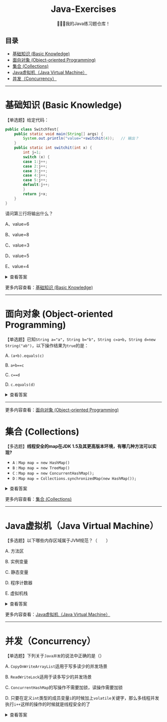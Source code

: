 <div align="center">

<h1>Java-Exercises</h1>

<p>🚀🚀🚀我的Java练习题仓库！</p>

</div>



<h2>目录</h2>

- [基础知识 (Basic Knowledge)](#基础知识-basic-knowledge)
- [面向对象 (Object-oriented Programming)](#面向对象-object-oriented-programming)
- [集合 (Collections)](#集合-collections)
- [Java虚拟机（Java Virtual Machine）](#java虚拟机java-virtual-machine)
- [并发（Concurrency）](#并发concurrency)

---

# 基础知识 (Basic Knowledge)

【单选题】给定代码：

```java
public class SwitchTest{
    public static void main(String[] args) {
        System.out.println("value="+switchit(4));   // 输出？
    }
    public static int switchit(int x) {
        int j=1;
        switch (x) {
        case 1:j++;
        case 2:j++;
        case 3:j++;
        case 4:j++;
        case 5:j++;
        default:j++;
        }
        return j+x;
    }
}
```

请问第三行将输出什么？

A、value=6

B、value=8

C、value=3

D、value=5

E、value=4

<details>
<summary>查看答案</summary>


**正确答案：B**

由于没有`break`语句，从`case 4`开始会一直执行到最后，`j`自加`3`次变成了`4`，最后结果返回`8`。

</details>

更多内容查看：[基础知识 (Basic Knowledge)](/Practice-Exercises/Basic-Knowledge.md)

---

# 面向对象 (Object-oriented Programming)

【单选题】已知`String a="a"`，`String b="b"`，`String c=a+b`，`String d=new String("ab")`，以下操作结果为`true`的是：

A. `(a+b).equals(c)`

B. `a+b==c`

C. `c==d`

D. `c.equals(d)`

<details>
<summary> 查看答案</summary>


> **正确答案：A和D**

知识点总结：

> **1. == 和 equals() 比较：**

- **== 操作符：**
  - 用于比较基本数据类型时，比较的是值。
  - 用于比较引用类型时，比较的是引用指向的地址。

- **equals() 方法：**
  - 在Object类中，其作用与 == 相同。
  - 在String类中，被重写，比较的是对象中的内容。

> **2. String对象的两种创建方式：**

- **第一种方式：**
  - `String str1 = "aaa";`
  - 字符串字面量在常量池中创建，如果常量池中已存在，则直接引用。

- **第二种方式：**
  - `String str2 = new String("aaa");`
  - 会在堆中和常量池中（如果常量池中还没有相同的字符串对象）创建两个对象。

- **比较：**
  - `System.out.println(str1 == str2); // false`

> **3. String类型的常量池：**

- **两种使用方法：**
  - 直接使用双引号声明的String对象会存储在常量池中。
  - 使用`String.intern()`方法，如果常量池中已包含相同内容的字符串，则返回常量池中的引用，否则在常量池中创建并返回引用。

- **示例：**
  ```java
  String s1 = new String("AAA");
  String s2 = s1.intern();
  String s3 = "AAA";
  System.out.println(s2);        // AAA
  System.out.println(s1 == s2);  // false
  System.out.println(s2 == s3);  // true
  ```

> **4. 字符串拼接：**

- **不同方式的对象创建：**
  ```java
  String a = "a";             // 常量池中的对象
  String b = "b";             // 常量池中的对象
  String str1 = "a" + "b";   // 常量池中的对象
  String str2 = a + b;       // 在堆上创建的新对象
  String str3 = "ab";        // 常量池中的对象
  ```
- **比较：**
  ```java
  System.out.println(str1 == str2); // false
  System.out.println(str1 == str3); // true
  System.out.println(str2 == str3); // false
  ```

</details>

---

更多内容查看：[面向对象 (Object-oriented Programming)](/Practice-Exercises/Object-Oriented.md)


# 集合 (Collections)

【多选题】**线程安全的map在JDK 1.5及其更高版本环境，有哪几种方法可以实现?**


- `A` :  `Map map = new HashMap()`
- `B` :  `Map map = new TreeMap()`
- `C` :  `Map map = new ConcurrentHashMap();`
- `D` :  `Map map = Collections.synchronizedMap(new HashMap());`

<details>
<summary> 查看答案</summary>

**正确答案：C D**

知识点：

1. `HashMap`，`TreeMap` 未进行同步考虑，是线程不安全的。 
2. `HashTable` 和 `ConcurrentHashMap` 都是线程安全的。区别在于他们对加锁的范围不同，`HashTable` 对整张`Hash`表进行加锁，而`ConcurrentHashMap`将`Hash`表分为`16`桶(`segment`)，每次只对需要的桶进行加锁。
3. `Collections` 类提供了`synchronizedXxx()`方法，可以将指定的集合包装成线程同步的集合，即使用同步机制保证多线程访问的安全性。比如：
   ```java
    List  list = Collections.synchronizedList(new ArrayList());
   
    Set  set = Collections.synchronizedSet(new HashSet());
   ```

</details>

更多内容查看：[集合 (Collections)](/Practice-Exercises/Collections.md)

---

# Java虚拟机（Java Virtual Machine）

【多选题】以下哪些内存区域属于JVM规范？（　　）

A. 方法区

B. 实例变量

C. 静态变量

D. 程序计数器

E. 虚拟机栈

<details>
<summary> 查看答案</summary>

**正确答案：A D E**

知识点：

`Java` 虚拟机内存区域主要分为五个部分：程序计数器（ `PC` 寄存器）、虚拟机栈、本地方法栈、堆、方法区/元空间。

| 内存区域          | 描述                                                                                         |
| ----------------- | -------------------------------------------------------------------------------------------- |
| **程序计数器**    | 记录当前线程执行的字节码行号指示器。每个线程都有独立的程序计数器。                           |
| **虚拟机栈**      | 用于存储局部变量和方法调用的信息。每个线程在执行Java方法时拥有对应的虚拟机栈。               |
| **本地方法栈**    | 与虚拟机栈类似，为本地（Native）方法服务，执行本地方法时使用。                               |
| **堆**            | 存储对象实例，被所有线程共享。垃圾回收主要针对堆进行。                                       |
| **方法区/元空间** | 存储类的结构信息、常量、静态变量等。在Java 8及之前称为"永久代"，在Java 8及之后称为"元空间"。 |

具体细节：

1. **程序计数器：**
   - 每个线程都有一个独立的程序计数器（ `PC` 寄存器）。
   - 记录当前线程执行的字节码行号指示器，也就是记录线程当前执行到哪条指令了。
   - 在多线程环境下，会切换执行不同线程的任务。

2. **虚拟机栈：**
   - 为每个线程分配一个虚拟机栈。
   - 存储局部变量、操作数栈、动态链接、方法出口等信息。
   - 栈帧（Stack Frame）：每个方法在执行时都会创建一个栈帧，栈帧包含方法的局部变量表和操作数栈等信息。

3. **本地方法栈：**
   - 与虚拟机栈类似，为执行本地方法服务。
   - 本地方法是用其他语言（如C语言）编写的方法，通过Java Native Interface（JNI）调用。

4. **堆：**
   - 存储对象实例，被所有线程共享。
   - 主要进行垃圾回收的区域，通过垃圾回收器管理内存。

5. **方法区/元空间：**
   - 存储类的结构信息、常量、静态变量等。
   - 在Java 8及之前称为"永久代"，在Java 8及之后称为"元空间"。
   - 在元空间中，类的元数据被存储在本地内存中，而不是堆中。

</details>

更多内容查看：[Java虚拟机（Java Virtual Machine）](/Practice-Exercises/Java-Virtual-Machine.md)

---

# 并发（Concurrency）

【单选题】下列关于`Java并发`的说法中正确的是（）

A. `CopyOnWriteArrayList`适用于写多读少的并发场景

B. `ReadWriteLock`适用于读多写少的并发场景

C. `ConcurrentHashMap`的写操作不需要加锁，读操作需要加锁

D. 只要在定义`int`类型的成员变量`i`的时候加上`volatile`关键字，那么多线程并发执行`i++`这样的操作的时候就是线程安全的了

<details>
<summary> 查看答案</summary>

**正确答案：B**

知识点：

A. `CopyOnWriteArrayList`适用于写少读多的并发场景

B. `ReadWriteLock`即为读写锁，他要求写与写之间互斥，读与写之间互斥，    读与读之间可以并发执行。在读多写少的情况下可以提高效率

C. `ConcurrentHashMap`是同步的`HashMap`，读写都加锁

D，`volatile`只保证多线程操作的可见性，不保证原子性


>  CopyOnWrite是一种用于处理**读多写少**并发场景的优化策略，简称COW。它的基本思想是在并发访问时，不直接修改当前对象，而是在修改操作时创建一个新的副本（拷贝），然后在副本上进行修改。这样可以保证读操作不受影响，而写操作则不会影响到正在进行的读操作。在Java中，从JDK 1.5开始，Java并发包提供了两个使用CopyOnWrite机制实现的并发容器，它们分别是CopyOnWriteArrayList和CopyOnWriteArraySet。这两个容器的实现方式类似，都是通过在写操作时复制底层数组来实现的。
>
> 在JDK 1.7之前，ConcurrentHashMap采用了分段锁机制，通过将整个数据结构分为多个段（Segment），每个段都有一个独立的锁。这样设计的目的是为了提高并发度，不同段的数据可以被不同的线程同时修改，从而减小锁的粒度，提高并发性。然而，这种分段锁机制在一些高并发的场景下仍然存在一定的性能瓶颈，尤其是在访问不同段的数据时需要获取多个锁的情况。因此，在JDK 1.8中，ConcurrentHashMap的实现进行了较大的改进。在JDK 1.8中，ConcurrentHashMap的实现摒弃了分段锁的设计，而是采用了与HashMap类似的数组+链表（或红黑树）的方式实现，读写都加锁。具体而言，它使用了一种称为CAS（Compare and Swap）的无锁算法，以及在必要时的synchronized关键字来确保并发安全。
>
> volatile并不能保证操作的原子性。例如，如果一个线程对volatile变量进行递增操作，虽然这个递增操作是原子的，但是由于没有锁的保护，其他线程仍然可能同时进行写操作，导致最终的结果并非是预期的原子递增。


</details>



<!-- # 异常处理 (Exception Handling) -->

<!-- # 反射机制 (Reflection Mechanism) -->

<!-- # 注解 (Annotations) -->

<!-- # 泛型 (Generics) -->

<!-- # IO (Input/Output) -->

<!-- # JDBC编程 (JDBC Programming) -->

<!-- # Web开发 (Web Development) -->